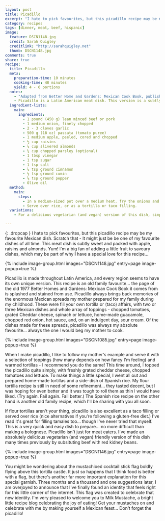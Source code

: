 ```yaml
---
layout: post
title: Picadillo
excerpt: "I hate to pick favourites, but this picadillo recipe may be my favourite Mexican dish. Scratch that - It might just be be one of my favourite dishes of all time. This meat dish is subtly sweet and packed with apple, raisins and almonds."
category: recipes
tags: [dinner, meat, beef, hispanic]
image:
  feature: DSCN1148.jpg
  credit: Sarah Quigley
  creditlink: "http://sarahquigley.net"
  thumb: DSCN1148.jpg
comments: true
share: true
recipe:
  title: Picadillo
  meta:
    preparation-time: 10 minutes
    cooking-time: 40 minutes
    yield: 4 - 6 portions
  notes:
    - "Adapted from Better Home and Gardens: Mexican Cook Book, published in 1977."
    - Picadillo is a Latin American meat dish. This version is a subtly sweet Mexican variation with nuts, apples and raisins. It makes an excellent tortilla or taco filling or can be served over rice. This particular picadillo recipe is something special... I've tried restaurant versions of picadillo and always been sorely disappointed!
  ingredient-lists:
    main:
      ingredients:
        - 1 pound (450 g) lean minced beef or pork
        - 1 medium onion, finely chopped
        - 2 - 3 cloves garlic
        - 500 g (18 oz) passata (tomato puree)
        - 1 medium apple, peeled, cored and chopped
        - ½ cup raisins
        - ¼ cup slivered almonds
        - ¼ cup chopped parsley (optional)
        - 1 tbsp vinegar
        - 1 tsp sugar
        - 1 tsp salt
        - ¼ tsp ground cinnamon
        - ¼ tsp ground cumin
        - ⅛ tsp ground pepper
        - Olive oil
  method:
    main:
      steps:
        - In a medium-sized pot over a medium heat, fry the onions and garlic in a little olive oil. When the onions begin to turn translucent, add the beef and cook until brown. At this stage, if necessary, pour away any excess fat. Stir in all the remaining ingredients. Cover the pot, and simmer for 30 minutes.
        - Serve over rice, or as a tortilla or taco filling.
  variations:
    - For a delicious vegetarian (and vegan) version of this dish, simply replace the meat with 1 pound of cooked red kidney beans (or another bean of your choice).

---
```


{: .dropcap }
I hate to pick favourites, but this picadillo recipe may be my favourite Mexican dish. Scratch that - It might just be be one of my favourite dishes of all time. This meat dish is subtly sweet and packed with apple, raisins and almonds. Yum! I'm a big fan of adding a little fruit to savoury dishes, which may be part of why I have a special love for this recipe...

{% include image-group.html images="DSCN1148.jpg" entry=page image-popup=true %}

Picadillo is made throughout Latin America, and every region seems to have its own unique version. This recipe is an old family favourite... the page of the old 1977 Better Homes and Gardens: Mexican Cook Book it comes from is splashed and stained from use. Picadillo always brings back memories of the enormous Mexican spreads my mother prepared for my family during my childhood. These were fill your own tortilla or (taco) affairs, with two or three Mexican dishes and whole array of toppings - chopped tomatoes, grated Cheddar cheese, spinach or lettuce, home-made guacamole, chopped red onion, hot sauce, and, on an indulgent day, sour cream. Of the dishes made for these spreads, picadillo was always my absolute favourite... always the one I would beg my mother to cook.

{% include image-group.html images="DSCN1085.jpg" entry=page image-popup=true %}

When I make picadillo, I like to follow my mother's example and serve it with a selection of toppings (how many depends on how fancy I'm feeling) and warmed tortillas - I recommend you do the same! This time around, I topped the picadillo quite simply, with freshly grated cheddar cheese, chopped tomatoes and lettuce. To make things a little special, I went all out and prepared home-made tortillas and a side-dish of Spanish rice. My flour tortilla recipe is still in need of some refinement... they tasted decent, but I was hoping for even better and it was tough to roll them as thin I would have liked. (Try again. Fail again. Fail better.) The Spanish rice recipe on the other hand is another old family recipe, which I'll be sharing with you all soon.

If flour tortillas aren't your thing, picadillo is also excellent as a taco filling or served over rice (nice alternatives if you're following a gluten-free diet.) I've read it's great for filling tamales too... though I've never tried that myself. This is a very quick and easy dish to prepare... no more difficult than making a bolognese. Picadillo isn't just for meat eaters. I've made an absolutely delicious vegetarian (and vegan) friendly version of this dish many times previously by subsituting beef with red kidney beans.

{% include image-group.html images="DSCN1146.jpg" entry=page image-popup=true %}

You might be wondering about the mustachioed cocktail stick flag boldIy flying above this tortilla castle. It just so happens that I think food is better with a flag, but there's another far more important explanation for this special garnish. Three months and a thousand and one suggestions later, I am overjoyed to announce that I've finally found an identity that feels right for this little corner of the internet. This flag was created to celebrate that new identity. I'm very pleased to welcome you to Milk Mustache, a bright little recipe blog celebrating the joy of eating! Get your mustaches on and celebrate with me by making yourself a Mexican feast... Don't forget the picadillo!
